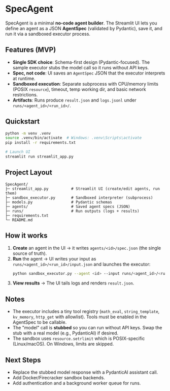 # SpecAgent

SpecAgent is a minimal **no‑code agent builder**. The Streamlit UI lets you define an agent as a JSON **AgentSpec** (validated by Pydantic), save it, and run it via a sandboxed executor process.

## Features (MVP)
- **Single SDK choice**: Schema-first design (Pydantic-focused). The sample executor stubs the model call so it runs without API keys.
- **Spec, not code**: UI saves an `AgentSpec` JSON that the executor interprets at runtime.
- **Sandboxed execution**: Separate subprocess with CPU/memory limits (POSIX `resource`), timeout, temp working dir, and basic network restrictions.
- **Artifacts**: Runs produce `result.json` and `logs.jsonl` under `runs/<agent_id>/<run_id>/`.

## Quickstart
```bash
python -m venv .venv
source .venv/bin/activate  # Windows: .venv\Scripts\activate
pip install -r requirements.txt

# Launch UI
streamlit run streamlit_app.py
```

## Project Layout
```
SpecAgent/
├─ streamlit_app.py          # Streamlit UI (create/edit agents, run them)
├─ sandbox_executor.py       # Sandboxed interpreter (subprocess)
├─ models.py                 # Pydantic schemas
├─ agents/                   # Saved agent specs (JSON)
├─ runs/                     # Run outputs (logs + results)
├─ requirements.txt
└─ README.md
```

## How it works
1. **Create** an agent in the UI → it writes `agents/<id>/spec.json` (the single source of truth).
2. **Run** the agent → UI writes your input as `runs/<agent_id>/<run_id>/input.json` and launches the executor:
   ```bash
   python sandbox_executor.py --agent <id> --input runs/<agent_id>/<run_id>/input.json --out runs/<agent_id>/<run_id>/
   ```
3. **View results** → The UI tails logs and renders `result.json`.

## Notes
- The executor includes a tiny tool registry (`math_eval`, `string_template`, `kv_memory`, `http_get` with allowlist). Tools must be enabled in the AgentSpec to be callable.
- The "model" call is **stubbed** so you can run without API keys. Swap the stub with a real model (e.g., PydanticAI) if desired.
- The sandbox uses `resource.setrlimit` which is POSIX-specific (Linux/macOS). On Windows, limits are skipped.

## Next Steps
- Replace the stubbed model response with a PydanticAI assistant call.
- Add Docker/Firecracker sandbox backends.
- Add authentication and a background worker queue for runs.
